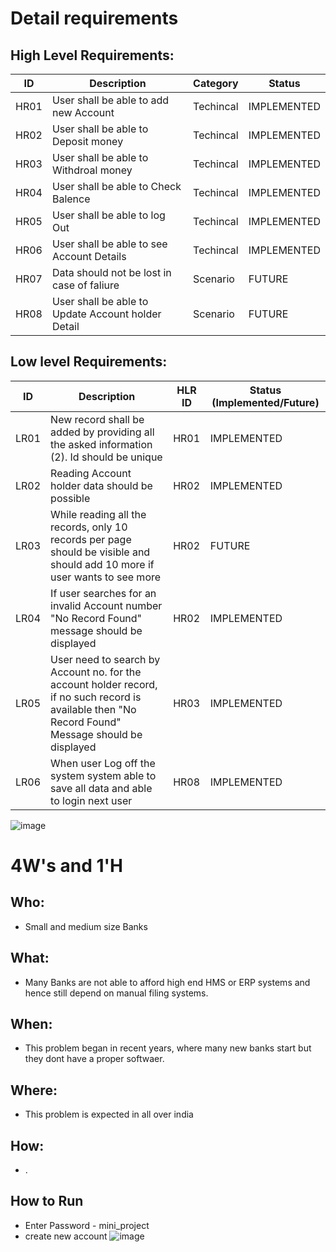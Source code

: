 
# Detail requirements
## High Level Requirements: 
| ID | Description | Category | Status | 
| ----- | ----- | ------- | ---------|
| HR01 | User shall be able to add new Account| Techincal | IMPLEMENTED | 
| HR02 | User shall be able to Deposit money  | Techincal |  IMPLEMENTED  |
| HR03 | User shall be able to Withdroal money | Techincal |  IMPLEMENTED  |
| HR04 | User shall be able to Check Balence | Techincal |  IMPLEMENTED  |
| HR05 | User shall be able to log Out | Techincal |  IMPLEMENTED  |
| HR06 | User shall be able to see Account Details | Techincal |  IMPLEMENTED  |
| HR07 | Data should not be lost in case of faliure | Scenario | FUTURE |
| HR08 | User shall be able to Update Account holder Detail | Scenario |  FUTURE |
##  Low level Requirements:
 
| ID | Description | HLR ID | Status (Implemented/Future) |
| ------ | --------- | ------ | ----- |
| LR01 | New record shall be added by providing all the asked information                                                                                                    (2). Id should be unique  | HR01 |  IMPLEMENTED  |
| LR02 | Reading Account holder data should be possible  | HR02 |  IMPLEMENTED |
| LR03 | While reading all the records, only 10 records per page should be visible and should add 10 more if user wants to see more | HR02 | FUTURE |
| LR04 | If user searches for an invalid Account number "No Record Found" message should be displayed | HR02 |  IMPLEMENTED  |
| LR05 | User need to search by Account no. for the account holder record, if no such record is available then "No Record Found" Message should be displayed | HR03 |  IMPLEMENTED  
| LR06 | When user Log off the system system able to save all data and able to login next user | HR08 |  IMPLEMENTED  |


![image](https://user-images.githubusercontent.com/80737226/114848484-5c40c480-9dfc-11eb-9f89-0f3edd5f0256.png)


# 4W&#39;s and 1&#39;H

## Who:
* Small and medium size Banks

## What:
* Many Banks are not able to afford high end HMS or ERP systems and hence still depend on manual filing systems. 

## When:
* This problem began in recent years, where many new banks start but they dont have a proper softwaer.

## Where:
* This problem is expected in all over india

## How:
* .
## How to Run 

* Enter Password - mini_project
* create new account 
![image](https://user-images.githubusercontent.com/80737226/114859604-9ca63f80-9e08-11eb-8e43-6f386f20907d.png)


